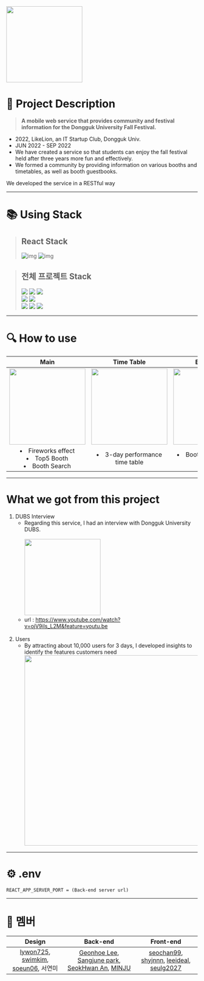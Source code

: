 <img src="https://user-images.githubusercontent.com/81355590/215992458-5b76bc1d-ed3e-4479-aa4c-d9b523b13023.png" width="200">

# 📍 Project Description

> **A mobile web service that provides community and festival information for the Dongguk University Fall Festival.**

- 2022, LikeLion, an IT Startup Club, Dongguk Univ.
- JUN 2022 - SEP 2022
- We have created a service so that students can enjoy the fall festival held after three years more fun and effectively. 
- We formed a community by providing information on various booths and timetables, as well as booth guestbooks.

We developed the service in a RESTful way

---
# 📚 Using Stack

> ## React Stack <br>
> ![img](https://img.shields.io/badge/-ReactJs-61DAFB?logo=react&logoColor=white&style=flat-square)
> ![img](https://img.shields.io/badge/redux-4-purple)

> ## 전체 프로젝트 Stack <br>
> <img src="https://img.shields.io/badge/javascript-F7DF1E?style=for-the-badge&logo=javascript&logoColor=black"> 
> <img src="https://img.shields.io/badge/react-61DAFB?style=for-the-badge&logo=react&logoColor=black"> 
> <img src="https://img.shields.io/badge/node.js-339933?style=for-the-badge&logo=Node.js&logoColor=white">
> <br>
> <img src="https://img.shields.io/badge/java-007396?style=for-the-badge&logo=java&logoColor=white">
> <img src="https://img.shields.io/badge/spring-6DB33F?style=for-the-badge&logo=spring&logoColor=white"> 
> <br>
> <img src="https://img.shields.io/badge/amazonaws-232F3E?style=for-the-badge&logo=amazonaws&logoColor=white">
> <img src="https://img.shields.io/badge/nginx-009639?style=for-the-badge&logo=nginx&logoColor=white">
> <img src="https://img.shields.io/badge/docker-2496ED?style=for-the-badge&logo=docker&logoColor=white">
---
# 🔍 How to use

| Main | Time Table | Booth Map | Booth Detail |
|:---:|:---:|:---:|:---:|
|<img src="https://user-images.githubusercontent.com/81355590/216004095-38b2b11b-88ef-4067-b779-5b42456184c4.gif" width=200px>|<img src="https://user-images.githubusercontent.com/81355590/216000845-4ae68d90-feda-4fa0-a9f2-a14a79f2a8d3.gif" width=200px>|<img src="https://user-images.githubusercontent.com/81355590/216004144-1e8e469d-519e-4054-8223-a42d2db2e9bb.gif" width=200px>|<img src="https://user-images.githubusercontent.com/81355590/216004130-cbbaadea-feb9-4d07-b03f-ecc47ae8d41c.gif" width=200px>|
| <li> Fireworks effect <br><li> Top5 Booth <br><li>Booth Search | <li>3-day performance time table | <li>Booth information by building | <li>Booth sales information <br><li> Guest Book |

---
# What we got from this project
1. DUBS Interview <br>
   - Regarding this service, I had an interview with Dongguk University DUBS.<br><br>
      <img src="https://user-images.githubusercontent.com/81355590/216004960-62f95b57-8dd9-4c03-a2a5-4b3fba8e1a29.png" width=200px>
    -  url : https://www.youtube.com/watch?v=ojV9ils_L2M&feature=youtu.be
<br><br>
 2. Users <br>
    -  By attracting about 10,000 users for 3 days, I developed insights to identify the features customers need<br>
        <img src="https://user-images.githubusercontent.com/81355590/216005290-f4922e5e-39ba-4a62-9afd-87786cc01fc3.png" width=500px>

---
# ⚙️ .env
```.env
REACT_APP_SERVER_PORT = (Back-end server url)

```
---

# 👥 멤버
| Design | Back-end | Front-end |
|:---:|:---------:|:---:|
|[lywon725](https://github.com/lywon725), [swimkim](https://github.com/swim-kim), [soeun06](https://github.com/soeun06), 서연미 |[Geonhoe Lee](https://github.com/rawfishthelgh), [Sangjune park](https://github.com/tkdwns414), [SeokHwan An](https://github.com/seokhwan-an), [MINJU](https://github.com/JoungMinJu) | [seochan99](https://github.com/seochan99), [shyjnnn](https://github.com/shyjnnn), [leeideal](https://github.com/leeideal), [seulg2027](https://github.com/seulg2027) |
